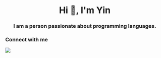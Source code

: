<h1 align="center">Hi 👋, I'm Yin</h1>
<h3 align="center">I am a person passionate about programming languages.</h3>

### Connect with me
<a href="mailto:sky06456@gmail.com">
      <img src="[https://img.shields.io/badge/-mail-red?style=for-the-badge&logo=gmail&logoColor=white](https://cdn2.iconfinder.com/data/icons/zohanimasi-bundle-2/512/Gmail-512.png)"/>
  </a>


<!--
**wang-yin/wang-yin** is a ✨ _special_ ✨ repository because its `README.md` (this file) appears on your GitHub profile.

Here are some ideas to get you started:

- 🔭 I’m currently working on ...
- 🌱 I’m currently learning ...
- 👯 I’m looking to collaborate on ...
- 🤔 I’m looking for help with ...
- 💬 Ask me about ...
- 📫 How to reach me: ...
- 😄 Pronouns: ...
- ⚡ Fun fact: ...
-->
